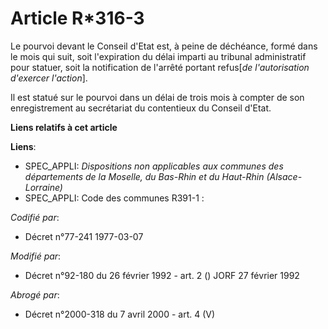 # Article R*316-3

Le pourvoi devant le Conseil d'Etat est, à peine de déchéance, formé dans le mois qui suit, soit l'expiration du délai
imparti au tribunal administratif pour statuer, soit la notification de l'arrêté portant refus[*de l'autorisation d'exercer
l'action*].

Il est statué sur le pourvoi dans un délai de trois mois à compter de son enregistrement au secrétariat du contentieux du
Conseil d'Etat.

**Liens relatifs à cet article**

**Liens**:

  - SPEC_APPLI: *Dispositions non applicables aux communes des départements de la Moselle, du Bas-Rhin et du Haut-Rhin (Alsace-Lorraine)*
  - SPEC_APPLI: Code des communes R391-1 :

_Codifié par_:

  - Décret n°77-241 1977-03-07

_Modifié par_:

  - Décret n°92-180 du 26 février 1992 - art. 2 () JORF 27 février 1992

_Abrogé par_:

  - Décret n°2000-318 du 7 avril 2000 - art. 4 (V)
